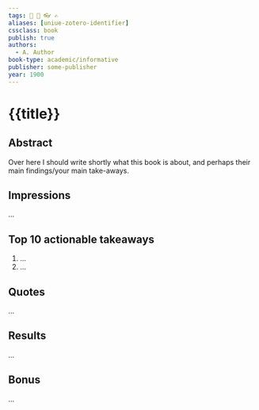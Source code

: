 ```yaml
---
tags: 🔬 🚀 👓 ✍️
aliases: [uniue-zotero-identifier]
cssclass: book
publish: true
authors:
  - A. Author
book-type: academic/informative
publisher: some-publisher
year: 1900
---
```

# {{title}}

## Abstract
Over here I should write shortly what this book is about, and perhaps their main findings/your main take-aways.

## Impressions
...

## Top 10 actionable takeaways
1. ...
2. ...

## Quotes
...

## Results
...

## Bonus
...